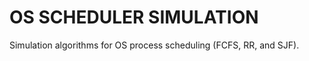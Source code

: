 # OS SCHEDULER SIMULATION
Simulation algorithms for OS process scheduling (FCFS, RR, and SJF).                                        
